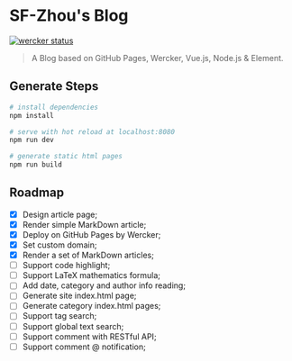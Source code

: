 # SF-Zhou's Blog

[![wercker status](https://app.wercker.com/status/94144b91388fbf8712fca882f24eb63e/s/blog "wercker status")](https://app.wercker.com/project/byKey/94144b91388fbf8712fca882f24eb63e)

> A Blog based on GitHub Pages, Wercker, Vue.js, Node.js & Element.

## Generate Steps

``` bash
# install dependencies
npm install

# serve with hot reload at localhost:8080
npm run dev

# generate static html pages
npm run build
```

## Roadmap

- [x] Design article page;
- [x] Render simple MarkDown article;
- [x] Deploy on GitHub Pages by Wercker;
- [x] Set custom domain;
- [x] Render a set of MarkDown articles;
- [ ] Support code highlight;
- [ ] Support LaTeX mathematics formula;
- [ ] Add date, category and author info reading;
- [ ] Generate site index.html page;
- [ ] Generate category index.html pages;
- [ ] Support tag search;
- [ ] Support global text search;
- [ ] Support comment with RESTful API;
- [ ] Support comment @ notification;
